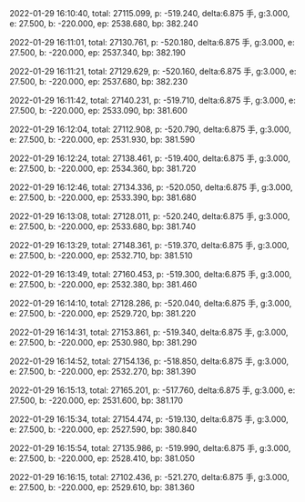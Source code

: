 2022-01-29 16:10:40, total: 27115.099, p: -519.240, delta:6.875 手, g:3.000, e: 27.500, b: -220.000, ep: 2538.680, bp: 382.240

2022-01-29 16:11:01, total: 27130.761, p: -520.180, delta:6.875 手, g:3.000, e: 27.500, b: -220.000, ep: 2537.340, bp: 382.190

2022-01-29 16:11:21, total: 27129.629, p: -520.160, delta:6.875 手, g:3.000, e: 27.500, b: -220.000, ep: 2537.680, bp: 382.230

2022-01-29 16:11:42, total: 27140.231, p: -519.710, delta:6.875 手, g:3.000, e: 27.500, b: -220.000, ep: 2533.090, bp: 381.600

2022-01-29 16:12:04, total: 27112.908, p: -520.790, delta:6.875 手, g:3.000, e: 27.500, b: -220.000, ep: 2531.930, bp: 381.590

2022-01-29 16:12:24, total: 27138.461, p: -519.400, delta:6.875 手, g:3.000, e: 27.500, b: -220.000, ep: 2534.360, bp: 381.720

2022-01-29 16:12:46, total: 27134.336, p: -520.050, delta:6.875 手, g:3.000, e: 27.500, b: -220.000, ep: 2533.390, bp: 381.680

2022-01-29 16:13:08, total: 27128.011, p: -520.240, delta:6.875 手, g:3.000, e: 27.500, b: -220.000, ep: 2533.680, bp: 381.740

2022-01-29 16:13:29, total: 27148.361, p: -519.370, delta:6.875 手, g:3.000, e: 27.500, b: -220.000, ep: 2532.710, bp: 381.510

2022-01-29 16:13:49, total: 27160.453, p: -519.300, delta:6.875 手, g:3.000, e: 27.500, b: -220.000, ep: 2532.380, bp: 381.460

2022-01-29 16:14:10, total: 27128.286, p: -520.040, delta:6.875 手, g:3.000, e: 27.500, b: -220.000, ep: 2529.720, bp: 381.220

2022-01-29 16:14:31, total: 27153.861, p: -519.340, delta:6.875 手, g:3.000, e: 27.500, b: -220.000, ep: 2530.980, bp: 381.290

2022-01-29 16:14:52, total: 27154.136, p: -518.850, delta:6.875 手, g:3.000, e: 27.500, b: -220.000, ep: 2532.270, bp: 381.390

2022-01-29 16:15:13, total: 27165.201, p: -517.760, delta:6.875 手, g:3.000, e: 27.500, b: -220.000, ep: 2531.600, bp: 381.170

2022-01-29 16:15:34, total: 27154.474, p: -519.130, delta:6.875 手, g:3.000, e: 27.500, b: -220.000, ep: 2527.590, bp: 380.840

2022-01-29 16:15:54, total: 27135.986, p: -519.990, delta:6.875 手, g:3.000, e: 27.500, b: -220.000, ep: 2528.410, bp: 381.050

2022-01-29 16:16:15, total: 27102.436, p: -521.270, delta:6.875 手, g:3.000, e: 27.500, b: -220.000, ep: 2529.610, bp: 381.360